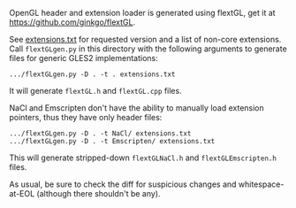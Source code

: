 OpenGL header and extension loader is generated using flextGL, get it at
https://github.com/ginkgo/flextGL.

See [extensions.txt](extensions.txt) for requested version and a list of non-core extensions.
Call `flextGLgen.py` in this directory with the following arguments to generate
files for generic GLES2 implementations:

    .../flextGLgen.py -D . -t . extensions.txt

It will generate `flextGL.h` and `flextGL.cpp` files.

NaCl and Emscripten don't have the ability to manually load extension pointers,
thus they have only header files:

    .../flextGLgen.py -D . -t NaCl/ extensions.txt
    .../flextGLgen.py -D . -t Emscripten/ extensions.txt

This will generate stripped-down `flextGLNaCl.h` and `flextGLEmscripten.h`
files.

As usual, be sure to check the diff for suspicious changes and
whitespace-at-EOL (although there shouldn't be any).
